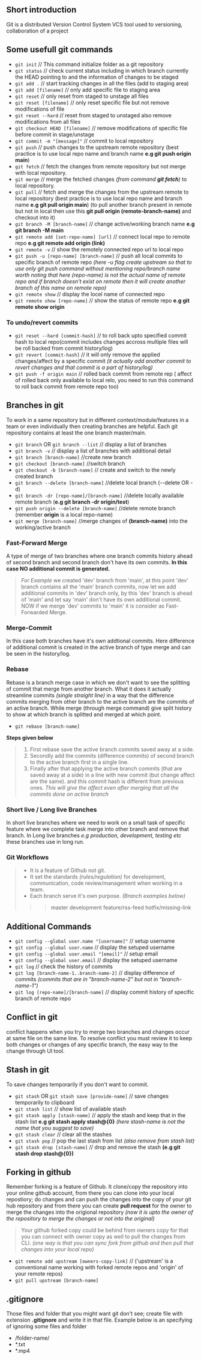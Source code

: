 
## Short introduction

Git is a distributed Version Control System  VCS tool used to versioning, collaboration of a project

## Some usefull git commands

 - `git init`                           // This command initialize folder as a git repository
 - `git status`                         // check current status including in which branch currently the HEAD pointing to and the information of changes to be staged
 - `git add .`                          // start tracking changes in all the files (add to staging area)
 - `git add [filename]`                 // only add specific file to staging area
 - `git reset`                          // only reset from staged to unstage all files
 - `git reset [filename]`               // only reset specific file but not remove modifications of file
 - `git reset --hard`                   // reset from staged to unstaged also remove modifications from all files
 - `git checkout HEAD [filename]`       // remove modifications of specific file before commit in stage/unstage
 - `git commit -m "[message]"`          // commit to local repository
 - `git push`                           // push changes to the upstream remote repository (best practice is to use local repo name and branch name **e.g git push origin main**)
 - `git fetch`                          // fetch the changes from remote repository but not merge with local repository.
 - `git merge`                          // merge the fetched changes *(from command **git fetch**)* to local 
repository.
 - `git pull`                           // fetch and merge the changes from the upstream remote to local repository (best practice is to use local repo name and branch name **e.g git pull origin main**) (to pull another branch present in remote but not in local then use this **git pull origin (remote-branch-name)** and checkout into it)
 - `git branch -M [branch-name]`        // change active/working branch name **e.g git branch -M main**
 - `git remote add [set-repo-name] [url]`   // connect local repo to remote repo **e.g git remote add origin (link)**
 - `git remote -v`                      // show the remotely connected repo url to local repo
 - `git push -u [repo-name] [branch-name]` // push all local commits to specific branch of remote repo *(here -u flag create upstream so that to use only git push command without mentioning repo/branch name worth noting that here (repo-name) is not the actual name of remote repo and if branch doesn't exist on remote then it will create another branch of this name on remote repo)*
 - `git remote show`                    // display the locel name of connected repo
 - `git remote show [repo-name]`        // show the status of remote repo **e.g git remote show origin**

### To undo/revert commits

 - `git reset --hard [commit-hash]`     // to roll back upto specified commit hash to local repo(commit includes changes accross multiple files will be roll backed from commit history/log)
 - `git revert [commit-hash]`           // it will only remove the applied changes/affect by a specific commit *(it actually add another commit to revert changes and that commit is a part of history/log)*
 - `git push -f origin main`            // rolled back commit from remote rep ( affect of rolled back only available to local relo, you need to run this command to roll back commit from remote repo too)

## Branches in git

To work in a same repository but in different context/module/features in a team or even individually then creating branches are helpful. Each git repository contains at least the one branch master/main. 

- `git branch` OR `git branch --list`   // display a list of branches
- `git branch -v`                       // display a list of branches with additional detail
- `git branch [branch-name]`            //create new branch 
- `git checkout [branch-name]`          //switch branch
- `git checkout -b [branch-name]`       // create and switch to the newly created branch
- `git branch --delete [branch-name]`   //delete local branch (--delete OR -d)
- `git branch -dr [repo-name]/[branch-name]`        //delete locally available remote branch (**e.g git branch -dr origin/test**)
- `git push origin --delete [branch-name]`   //delete remote branch (remember **origin** is a local repo-name)
- `git merge [branch-name]`             //merge changes of **(branch-name)** into the working/active branch

### Fast-Forward Merge

A type of merge of two branches where one branch commits history ahead of second branch and second branch don't have its own commits. **In this case NO additional commit is generated.**
>_For Example_ we created 'dev' branch from 'main', at this point 'dev' branch contains all the 'main' branch commits, now let we add additional commits in 'dev' branch only, by this 'dev' branch is ahead of 'main' and let say 'main' don't have its own additional commit. NOW if we merge 'dev' commits to 'main' it is consider as Fast-Forwarded Merge.

### Merge-Commit

In this case both branches have it's own addtional commits. Here difference of additional commit is created in the active branch of type merge and can be seen in the history/log.

### Rebase

Rebase is a branch merge case in which we don't want to see the splitting of commit that merge from another branch. What it does it actually streamline commits _(single straight line)_ in a way that the difference commits merging from other branch to the active branch are the commits of an active branch. While merge (through merge command) give split history to show at which branch is splitted and merged at which point.

- `git rebase [branch-name]`

**Steps given below**
> 1. First rebase save the active branch commits saved away at a side.
> 2. Secondly add the commits (difference commits) of second branch to the active branch first in a single line.
> 3. Finally after that applying the active branch commits (that are saved away at a side) in a line with new commit (but change affect are the same). and this commit hash is different from previous ones.
> _This will give the affect even after merging that all the commits done on active branch_

### Short live / Long live Branches

In short live branches where we need to work on a small task of specific feature where we complete task merge into other branch and remove that branch.
In Long live branches *e.g production, development, testing etc* these branches use in long run. 

### Git Workflows

> * It is a feature of Github not git. 
> * It set the standards _(rules/regulation)_ for development, communication, code review/management when working in a team.
> * Each branch serve it's own purpose. _(Branch examples below)_
> > > master
> > > development
> > > feature/rss-feed
> > > hotfix/missing-link

## Additional Commands

- `git config --global user.name "[username]"` // setup username
- `git config --global user.name`              // display the setuped username
- `git config --global user.email "[email]"`   // setup email
- `git config --global user.email`             // display the setuped username
- `git log`                                    // check the history of commits
- `git log [branch-name-1..branch-name-2]`     // display difference of commits *(commits that are in "branch-name-2" but not in "branch-name-1")*
- `git log [repo-name]/[branch-name]`          // display commit history of specific branch of remote repo

## Conflict in git

conflict happens when you try to merge two branches and changes occur at same file on the same line.
To resolve conflict you must review it to keep both changes or changes of any specific branch, the easy way to the change through UI tool.

## Stash in git

To save changes temporarily if you don't want to commit.

- `git stash` OR `git stash save [provide-name]` // save changes temporarily to clipboard
- `git stash list`                               // show list of available stash
- `git stash apply [stash-name]`                 // apply the stash and keep that in the stash list **e.g git stash apply stash@{0}** *(here stash-name is not the name that you suggest to save)*
- `git stash clear`                              // clear all the stashes
- `git stash pop`                                // pop the last stash from list *(also remove from stash list)*
- `git stash drop [stash-name]`                  // drop and remove the stash **(e.g git stash drop stash@{0})**

## Forking in github

Remember forking is a feature of Github. It clone/copy the repository into your online github account, from there you can clone into your local repostiory; do changes and can push the changes into the copy of your git hub repository and from there you can create **pull request** for the owner to merge the changes into the origional repository *(now it is upto the owner of the repository to merge the changes or not into the original)*

> Your github forked copy could be behind from owners copy for that you can connect with owner copy as well to pull the changes from CLI. *(one way is that you can sync fork from github and then pull that changes into your local repo)*

- `git remote add upstream [owners-copy-link]` // ('upstream' is a conventional name working with forked remote repos and 'origin' of your remote repos)
- `git pull upstream [branch-name]`

## .gitignore

Those files and folder that you might want git don't see; create file with extension **.gitignore** and write it in that file. Example below is an specifying of ignoring some files and folder

 - /folder-name/
 - *.txt 
 - *.mp4